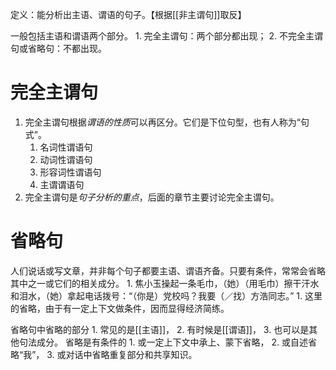 定义：能分析出主语、谓语的句子。【根据[[非主谓句]]取反】

一般包括主语和谓语两个部分。
	1. 完全主谓句：两个部分都出现；
	2. 不完全主谓句或省略句：不都出现。
# 完全主谓句
1. 完全主谓句根据*谓语的性质*可以再区分。它们是下位句型，也有人称为“句式”。
	1. 名词性谓语句
	2. 动词性谓语句
	3. 形容词性谓语句
	4. 主谓谓语句
2. 完全主谓句是*句子分析的重点*，后面的章节主要讨论完全主谓句。
# 省略句
人们说话或写文章，并非每个句子都要主语、谓语齐备。只要有条件，常常会省略其中之一或它们的相关成分。
	1. 焦小玉操起一条毛巾，（她）（用毛巾）擦干汗水和泪水，（她）拿起电话拨号：“（你是）党校吗？我要（／找）方浩同志。”
		1. 这里的省略，由于有一定上下文做条件，因而显得经济简练。

省略句中省略的部分
	1. 常见的是[[主语]]，
	2. 有时候是[[谓语]]，
	3. 也可以是其他句法成分。
省略是有条件的
	1. 或一定上下文中承上、蒙下省略，
	2. 或自述省略“我”，
	3. 或对话中省略重复部分和共享知识。